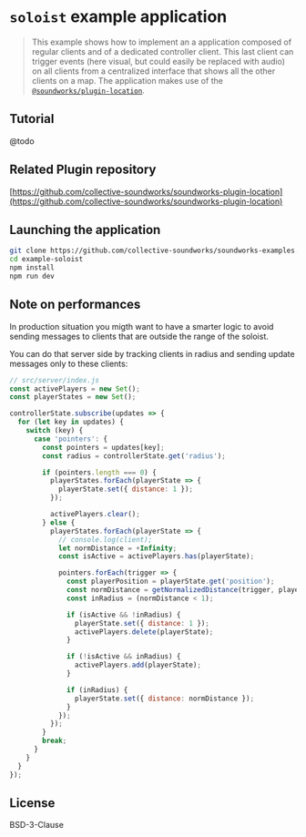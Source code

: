 # `soloist` example application

> This example shows how to implement an a application composed of regular clients and of a dedicated controller client. This last client can trigger events (here visual, but could easily be replaced with audio) on all clients from a centralized interface that shows all the other clients on a map. The application makes use of the [`@soundworks/plugin-location`](https://github.com/collective-soundworks/soundworks-plugin-location).

## Tutorial

@todo

## Related Plugin repository

[https://github.com/collective-soundworks/soundworks-plugin-location](https://github.com/collective-soundworks/soundworks-plugin-location)

## Launching the application

```sh
git clone https://github.com/collective-soundworks/soundworks-examples.git
cd example-soloist
npm install
npm run dev
```

## Note on performances

In production situation you migth want to have a smarter logic to avoid sending messages to clients that are outside the range of the soloist.

You can do that server side by tracking clients in radius and sending update messages only to these clients:

```js
// src/server/index.js
const activePlayers = new Set();
const playerStates = new Set();

controllerState.subscribe(updates => {
  for (let key in updates) {
    switch (key) {
      case 'pointers': {
        const pointers = updates[key];
        const radius = controllerState.get('radius');

        if (pointers.length === 0) {
          playerStates.forEach(playerState => {
            playerState.set({ distance: 1 });
          });

          activePlayers.clear();
        } else {
          playerStates.forEach(playerState => {
            // console.log(client);
            let normDistance = +Infinity;
            const isActive = activePlayers.has(playerState);

            pointers.forEach(trigger => {
              const playerPosition = playerState.get('position');
              const normDistance = getNormalizedDistance(trigger, playerPosition, radius);
              const inRadius = (normDistance < 1);

              if (isActive && !inRadius) {
                playerState.set({ distance: 1 });
                activePlayers.delete(playerState);
              }

              if (!isActive && inRadius) {
                activePlayers.add(playerState);
              }

              if (inRadius) {
                playerState.set({ distance: normDistance });
              }
            });
          });
        }
        break;
      }
    }
  }
});
```

## License

BSD-3-Clause
